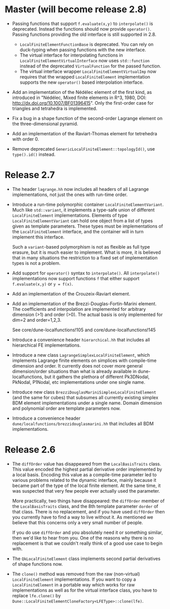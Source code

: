 # Master (will become release 2.8)

* Passing functions that support `f.evaluate(x,y)` to `interpolate()`
  is deprecated. Instead the functions should now provide `operator()`.
  Passing functions providing the old interface is still supported in 2.8.
  * `LocalFiniteElementFunctionBase` is deprecated. You can rely
    on duck-typing when passing functions with the new interface.
  * The virtual interface for interpolating functions in `LocalFiniteElementVirtualInterface`
    now uses `std::function` instead of the deprecated `VirtualFunction`
    for the passed function.
  * The virtual interface wrapper `LocalFiniteElementVirtualImp` now
    requires that the wrapped `LocalFiniteElement` implementation
    supports the new `operator()` based interpolation interface.

* Add an implementation of the Nédélec element of the first kind,
  as introduced in "Nédélec, Mixed finite elements in R^3, 1980,
  DOI: http://dx.doi.org/10.1007/BF01396415".
  Only the first-order case for triangles and tetrahedra is implemented.

* Fix a bug in a shape function of the second-order Lagrange element
  on the three-dimensional pyramid.

* Add an implementation of the Raviart-Thomas element for tetrehedra with order 0.

* Remove deprecated `GenericLocalFiniteElement::topologyId()`, use
  `type().id()` instead.

# Release 2.7

* The header `lagrange.hh` now includes all headers of all Lagrange implementations,
  not just the ones with run-time order.

* Introduce a run-time polymorphic container `LocalFiniteElementVariant`.
  Much like `std::variant`, it implements a type-safe
  union of different `LocalFiniteElement` implementations.  Elements of type
  `LocalFiniteElementVariant` can hold one object from a list of types
  given as template parameters.  These types must be implementations of
  the `LocalFiniteElement` interface, and the container will in turn
  implement this interface.

  Such a `variant`-based polymorphism is not as flexible as full type erasure,
  but it is much easier to implement.  What is more, it is believed that in
  many situations the restriction to a fixed set of implementation types
  is not a problem.

* Add support for `operator()` syntax to `interpolate()`. All `interpolate()`
  implementations now support functions `f` that either support `f.evaluate(x,y)`
  or `y = f(x)`.

* Add an implementation of the Crouzeix-Raviart element.

* Add an implementation of the Brezzi-Douglas-Fortin-Marini element.
  The coefficients and interpolation are implemented for arbitrary
  dimension (>1) and order (>0). The actual basis is only implemented
  for dim=2 and order=1,2,3.

  See core/dune-localfunctions!105 and core/dune-localfunctions!145

* Introduce a convenience header `hierarchical.hh` that includes
  all hierarchical FE implementations.

* Introduce a new class `LagrangeSimplexLocalFiniteElement`, which implements
  Lagrange finite elements on simplices with compile-time dimension and order.
  It currently does not cover more general dimension/order situations than
  what is already available in dune-localfunctions, but it gathers the
  plethora of different Pk3DNodal, PkNodal, P1Nodal, etc implementations
  under one single name.

* Introduce new class `BrezziDouglasMariniSimplexLocalFiniteElement`
  (and the same for cubes) that subsumes all currently existing simplex
  BDM element implementations under a single name.  Domain dimension and
  polynomial order are template parameters now.

* Introduce a convenience header `dune/localfunctions/brezzidouglasmarini.hh`
  that includes all BDM implementations.

# Release 2.6

*  The `diffOrder` value has disappeared from the `LocalBasisTraits` class.
   This value encoded the highest partial derivative order implemented by
   a local basis. Encoding this value as a compile-time parameter led to
   various problems related to the dynamic interface, mainly because it
   became part of the type of the local finite element.  At the same time,
   it was suspected that very few people ever actually used the parameter.

    More practically, two things have disappeared: the `diffOrder` member
    of the `LocalBasisTraits` class, and the 8th template parameter `dorder`
    of that class.  There is no replacement, and if you have used `diffOrder`
    then you currently have to find a way to live without it.  As mentioned
    we believe that this concerns only a very small number of people.

    If you do use `diffOrder` and you absolutely need it or something similar,
    then we'd like to hear from you.  One of the reasons why there is no
    replacement is that we couldn't really think of a good use case to begin with.

*  The `QkLocalFiniteElement` class implements second partial derivatives
   of shape functions now.

* The `clone()` method was removed from the raw (non-virtual) `LocalFiniteElement`
  implementations. If you want to copy a `LocalFiniteElement` in a portable
  way which works for raw implementations as well as for the virtual interface
  class, you have to replace `lfe.clone()` by
  `Dune::LocalFiniteElementCloneFactory<LFEType>::clone(lfe)`.
